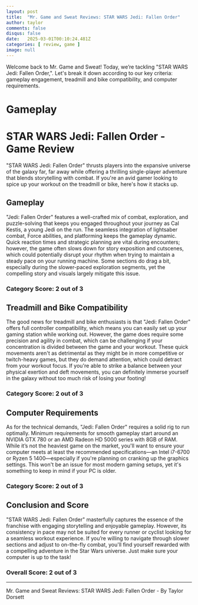 ```yaml
---
layout: post
title:  "Mr. Game and Sweat Reviews: STAR WARS Jedi: Fallen Order"
author: taylor
comments: false
disqus: false
date:   2025-03-01T00:10:24.481Z
categories: [ review, game ]
image: null
---
```


Welcome back to Mr. Game and Sweat! Today, we’re tackling "STAR WARS Jedi: Fallen Order,". Let's break it down according to our key criteria: gameplay engagement, treadmill and bike compatibility, and computer requirements.

# Gameplay

# STAR WARS Jedi: Fallen Order - Game Review  

"STAR WARS Jedi: Fallen Order" thrusts players into the expansive universe of the galaxy far, far away while offering a thrilling single-player adventure that blends storytelling with combat. If you're an avid gamer looking to spice up your workout on the treadmill or bike, here's how it stacks up.

## Gameplay  

"Jedi: Fallen Order" features a well-crafted mix of combat, exploration, and puzzle-solving that keeps you engaged throughout your journey as Cal Kestis, a young Jedi on the run. The seamless integration of lightsaber combat, Force abilities, and platforming keeps the gameplay dynamic. Quick reaction times and strategic planning are vital during encounters; however, the game often slows down for story exposition and cutscenes, which could potentially disrupt your rhythm when trying to maintain a steady pace on your running machine. Some sections do drag a bit, especially during the slower-paced exploration segments, yet the compelling story and visuals largely mitigate this issue.  

### Category Score: 2 out of 3  

## Treadmill and Bike Compatibility  

The good news for treadmill and bike enthusiasts is that "Jedi: Fallen Order" offers full controller compatibility, which means you can easily set up your gaming station while working out. However, the game does require some precision and agility in combat, which can be challenging if your concentration is divided between the game and your workout. These quick movements aren't as detrimental as they might be in more competitive or twitch-heavy games, but they do demand attention, which could detract from your workout focus. If you're able to strike a balance between your physical exertion and deft movements, you can definitely immerse yourself in the galaxy without too much risk of losing your footing!  

### Category Score: 2 out of 3  

## Computer Requirements  

As for the technical demands, "Jedi: Fallen Order" requires a solid rig to run optimally. Minimum requirements for smooth gameplay start around an NVIDIA GTX 780 or an AMD Radeon HD 5000 series with 8GB of RAM. While it’s not the heaviest game on the market, you'll want to ensure your computer meets at least the recommended specifications—an Intel i7-6700 or Ryzen 5 1400—especially if you're planning on cranking up the graphics settings. This won't be an issue for most modern gaming setups, yet it's something to keep in mind if your PC is older.  

### Category Score: 2 out of 3  

## Conclusion and Score  

"STAR WARS Jedi: Fallen Order" masterfully captures the essence of the franchise with engaging storytelling and enjoyable gameplay. However, its consistency in pace may not be suited for every runner or cyclist looking for a seamless workout experience. If you’re willing to navigate through slower sections and adjust to on-the-fly combat, you'll find yourself rewarded with a compelling adventure in the Star Wars universe. Just make sure your computer is up to the task!  

### Overall Score: 2 out of 3  

---

Mr. Game and Sweat Reviews: STAR WARS Jedi: Fallen Order - By Taylor Dorsett
